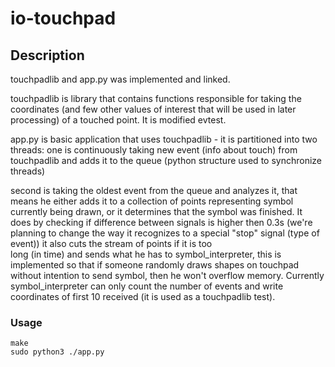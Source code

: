 # io-touchpad
## Description
    
 touchpadlib and app.py was implemented and linked.
 
 touchpadlib is library that contains functions responsible for taking the
   coordinates (and few other values of interest that will be used in later processing) of a touched point. It is
   modified evtest.
    
 app.py is basic application that uses touchpadlib - it is partitioned into two threads:
   one is continuously taking new event (info about touch) from touchpadlib and adds it to the queue (python structure
    used to synchronize threads)
    
   second is taking the oldest event from the queue and analyzes it, that means he either adds it to a collection of
    points representing symbol currently being drawn, or it determines that the symbol was finished. It       
    does by checking if difference between signals is higher then 0.3s (we're planning to change the way it
    recognizes to a special "stop" signal (type of event)) it also cuts the stream of points if it is too  
    long (in time) and sends what he has to symbol_interpreter, this is implemented so that if someone randomly draws
    shapes on touchpad without intention to send symbol, then he won't overflow memory. Currently symbol_interpreter
    can only count the number of events and write coordinates of first 10 received (it is used as a touchpadlib test).
    
    
### Usage

    make
    sudo python3 ./app.py


